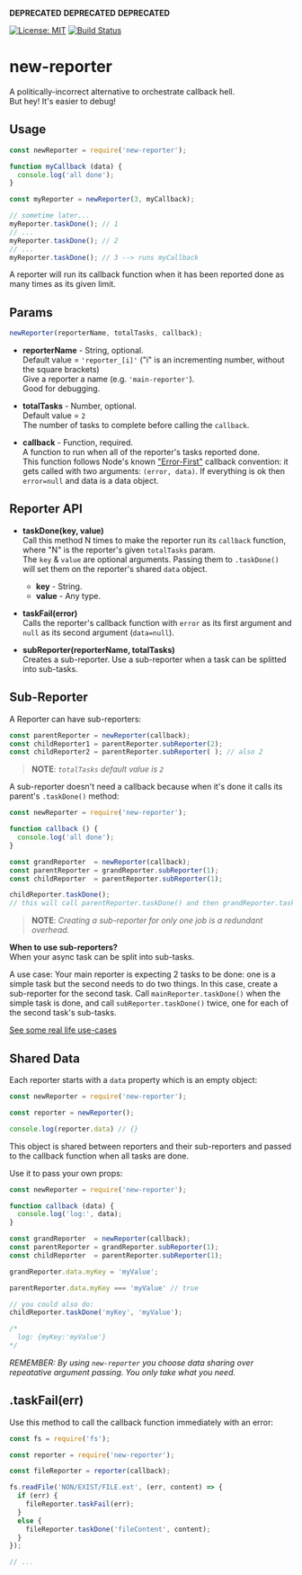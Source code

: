 
**DEPRECATED**
**DEPRECATED**
**DEPRECATED**

[![License: MIT](https://img.shields.io/badge/License-MIT-blue.svg)](https://opensource.org/licenses/MIT)
[![Build Status](https://travis-ci.org/taitulism/newTask.svg?branch=develop)](https://travis-ci.org/taitulism/newTask)

new-reporter
============
A politically-incorrect alternative to orchestrate callback hell.  
But hey! It's easier to debug!



Usage
-----
```js
const newReporter = require('new-reporter');

function myCallback (data) {
  console.log('all done');
}

const myReporter = newReporter(3, myCallback);

// sometime later...
myReporter.taskDone(); // 1
// ...
myReporter.taskDone(); // 2
// ...
myReporter.taskDone(); // 3 --> runs myCallback
```
A reporter will run its callback function when it has been reported done as many times as its given limit.



Params
------
```js
newReporter(reporterName, totalTasks, callback);
```

* **reporterName** - String, optional.  
Default value = `'reporter_[i]'` ("i" is an incrementing number, without the square brackets)  
Give a reporter a name (e.g. `'main-reporter'`).  
Good for debugging.

* **totalTasks** - Number, optional.  
Default value = `2`  
The number of tasks to complete before calling the `callback`.

* **callback** - Function, required.  
A function to run when all of the reporter's tasks reported done.  
This function follows Node's known ["Error-First"](#http://fredkschott.com/post/2014/03/understanding-error-first-callbacks-in-node-js/) callback convention: it gets called with two arguments: `(error, data)`. If everything is ok then `error=null` and data is a data object.



Reporter API
------------
* **taskDone(key, value)**  
Call this method N times to make the reporter run its `callback` function, where "N" is the reporter's given `totalTasks` param.  
The `key` & `value` are optional arguments. Passing them to `.taskDone()` will set them on the reporter's shared `data` object.
  * **key** - String.
  * **value** - Any type.

* **taskFail(error)**  
Calls the reporter's callback function with `error` as its first argument and `null` as its second argument (`data=null`).

* **subReporter(reporterName, totalTasks)**  
Creates a sub-reporter. Use a sub-reporter when a task can be splitted into sub-tasks.



Sub-Reporter
------------
A Reporter can have sub-reporters:
```js
const parentReporter = newReporter(callback);
const childReporter1 = parentReporter.subReporter(2); 
const childReporter2 = parentReporter.subReporter( ); // also 2
```

>**NOTE**: *`totalTasks` default value is `2`*   

A sub-reporter doesn't need a callback because when it's done it calls its parent's `.taskDone()` method:

```js
const newReporter = require('new-reporter');

function callback () {
  console.log('all done');
}

const grandReporter  = newReporter(callback);
const parentReporter = grandReporter.subReporter(1);
const childReporter  = parentReporter.subReporter(1);

childReporter.taskDone();
// this will call parentReporter.taskDone() and then grandReporter.taskDone()
```

>**NOTE**: *Creating a sub-reporter for only one job is a redundant overhead.* 

**When to use sub-reporters?**  
When your async task can be split into sub-tasks.

A use case: Your main reporter is expecting 2 tasks to be done: one is a simple task but the second needs to do two things. In this case, create a sub-reporter for the second task. Call `mainReporter.taskDone()` when the simple task is done, and call `subReporter.taskDone()` twice, one for each of the second task's sub-tasks.

[See some real life use-cases](./docs/use-cases/getFolderTotalSize.md)



Shared Data
-----------
Each reporter starts with a `data` property which is an empty object:

```js
const newReporter = require('new-reporter');

const reporter = newReporter();

console.log(reporter.data) // {}

```

This object is shared between reporters and their sub-reporters and passed to the callback function when all tasks are done.  

Use it to pass your own props:

```js
const newReporter = require('new-reporter');

function callback (data) {
  console.log('log:', data);
}

const grandReporter  = newReporter(callback);
const parentReporter = grandReporter.subReporter(1);
const childReporter  = parentReporter.subReporter(1);

grandReporter.data.myKey = 'myValue';

parentReporter.data.myKey === 'myValue' // true

// you could also do: 
childReporter.taskDone('myKey', 'myValue');

/*
  log: {myKey:'myValue'}
*/
```


*REMEMBER: By using `new-reporter` you choose data sharing over repeatative argument passing. You only take what you need.*



.taskFail(err)
--------------
Use this method to call the callback function immediately with an error:
```js
const fs = require('fs');

const reporter = require('new-reporter');

const fileReporter = reporter(callback);

fs.readFile('NON/EXIST/FILE.ext', (err, content) => {
  if (err) {
    fileReporter.taskFail(err);
  }
  else {
    fileReporter.taskDone('fileContent', content);
  }
});

// ...
```
